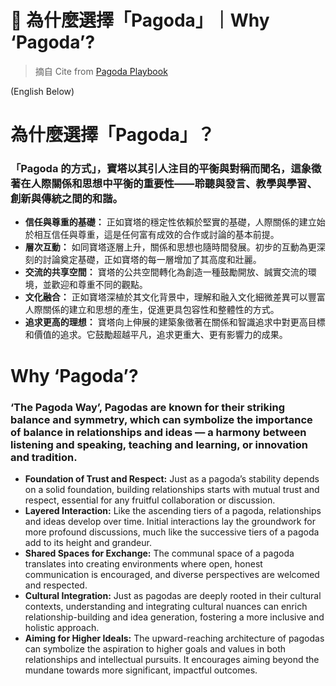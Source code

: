 # 🪷 為什麼選擇「Pagoda」｜Why ‘Pagoda’?

> 摘自 Cite from [Pagoda Playbook ](https://pagodasia.notion.site/Pagoda-Playbook-377ae0b305d647cca14675112a92ec99)

(English Below)

# 為什麼選擇「Pagoda」？

### 「Pagoda 的方式」，寶塔以其引人注目的平衡與對稱而聞名，這象徵著在人際關係和思想中平衡的重要性——聆聽與發言、教學與學習、創新與傳統之間的和諧。

- **信任與尊重的基礎：** 正如寶塔的穩定性依賴於堅實的基礎，人際關係的建立始於相互信任與尊重，這是任何富有成效的合作或討論的基本前提。
- **層次互動：** 如同寶塔逐層上升，關係和思想也隨時間發展。初步的互動為更深刻的討論奠定基礎，正如寶塔的每一層增加了其高度和壯麗。
- **交流的共享空間：** 寶塔的公共空間轉化為創造一種鼓勵開放、誠實交流的環境，並歡迎和尊重不同的觀點。
- **文化融合：** 正如寶塔深植於其文化背景中，理解和融入文化細微差異可以豐富人際關係的建立和思想的產生，促進更具包容性和整體性的方式。
- **追求更高的理想：** 寶塔向上伸展的建築象徵著在關係和智識追求中對更高目標和價值的追求。它鼓勵超越平凡，追求更重大、更有影響力的成果。

# Why ‘Pagoda’?

### ‘The Pagoda Way’, Pagodas are known for their striking balance and symmetry, which can symbolize the importance of balance in relationships and ideas — a harmony between listening and speaking, teaching and learning, or innovation and tradition.

- **Foundation of Trust and Respect:** Just as a pagoda’s stability depends on a solid foundation, building relationships starts with mutual trust and respect, essential for any fruitful collaboration or discussion.
- **Layered Interaction:** Like the ascending tiers of a pagoda, relationships and ideas develop over time. Initial interactions lay the groundwork for more profound discussions, much like the successive tiers of a pagoda add to its height and grandeur.
- **Shared Spaces for Exchange:** The communal space of a pagoda translates into creating environments where open, honest communication is encouraged, and diverse perspectives are welcomed and respected.
- **Cultural Integration:** Just as pagodas are deeply rooted in their cultural contexts, understanding and integrating cultural nuances can enrich relationship-building and idea generation, fostering a more inclusive and holistic approach.
- **Aiming for Higher Ideals:** The upward-reaching architecture of pagodas can symbolize the aspiration to higher goals and values in both relationships and intellectual pursuits. It encourages aiming beyond the mundane towards more significant, impactful outcomes.
